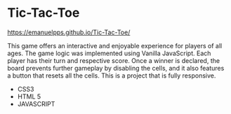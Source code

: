 # Tic-Tac-Toe

https://emanuelpps.github.io/Tic-Tac-Toe/

<p className="text-box">
        This game offers an interactive and enjoyable experience for players of all ages. The game logic was implemented using Vanilla JavaScript. Each player has their turn and respective score. Once a winner is declared, the board prevents further gameplay by disabling the cells, and it also features a button that resets all the cells. This is a project that is fully responsive.
        </p>
        <ul>
          <li>CSS3</li>
          <li>HTML 5</li>
          <li>JAVASCRIPT</li>
        </ul>
